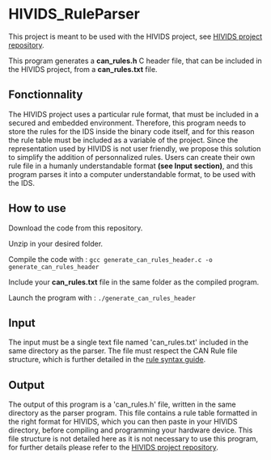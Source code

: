 # HIVIDS_RuleParser
This project is meant to be used with the HIVIDS project, see [HIVIDS project repository](https://github.com/BastienMtn/HIVIDS).

This program generates a **can_rules.h** C header file, that can be included in the HIVIDS project, from a **can_rules.txt** file.

## Fonctionnality
The HIVIDS project uses a particular rule format, that must be included in a secured and embedded environment. Therefore, this program needs to store the rules for the IDS inside the binary code itself, and for this reason the rule table must be included as a variable of the project.
Since the representation used by HIVIDS is not user friendly, we propose this solution to simplify the addition of personnalized rules. Users can create their own rule file in a humanly understandable format **(see Input section)**, and this program parses it into a computer understandable format, to be used with the IDS.

## How to use
Download the code from this repository.

Unzip in your desired folder.

Compile the code with :
```gcc generate_can_rules_header.c -o generate_can_rules_header```

Include your **can_rules.txt** file in the same folder as the compiled program.

Launch the program with : ```./generate_can_rules_header```

## Input
The input must be a single text file named 'can_rules.txt' included in the same directory as the parser.
The file must respect the CAN Rule file structure, which is further detailed in the [rule syntax guide](IDSCAN_RulesSyntax.md).

## Output
The output of this program is a 'can_rules.h' file, written in the same directory as the parser program.
This file contains a rule table formatted in the right format for HIVIDS, which you can then paste in your HIVIDS directory, before compiling and programming your hardware device.
This file structure is not detailed here as it is not necessary to use this program, for further details please refer to the [HIVIDS project repository](https://github.com/BastienMtn/HIVIDS).
